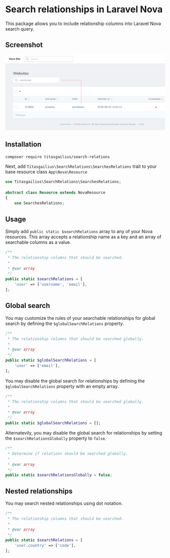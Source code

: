 # Search relationships in Laravel Nova

This package allows you to include relationship columns into Laravel Nova search query.

## Screenshot

![screenshot of the search relations tool](./screenshot.png)

## Installation

```
composer require titasgailius/search-relations
```

Next, add `Titasgailius\SearchRelations\SearchesRelations` trait to your base resource class `App\Nova\Resource`
```php
use Titasgailius\SearchRelations\SearchesRelations;

abstract class Resource extends NovaResource
{
    use SearchesRelations;
```

## Usage

Simply add `public static $searchRelations` array to any of your Nova resources.
This array accepts a relationship name as a key and an array of searchable columns as a value.

```php
/**
 * The relationship columns that should be searched.
 *
 * @var array
 */
public static $searchRelations = [
    'user' => ['username', 'email'],
];
```

## Global search

You may customize the rules of your searchable relationships for global search by defining the `$globalSearchRelations` property.

```php
/**
 * The relationship columns that should be searched globally.
 *
 * @var array
 */
public static $globalSearchRelations = [
    'user' => ['email'],
];
```

You may disable the global search for relationships by defining the `$globalSearchRelations` property with an empty array.

```php
/**
 * The relationship columns that should be searched globally.
 *
 * @var array
 */
public static $globalSearchRelations = [];
```

Alternatevily, you may disable the global search for relationships by setting the `$searchRelationsGlobally` property to `false`.

```php
/**
 * Determine if relations should be searched globally.
 *
 * @var array
 */
public static $searchRelationsGlobally = false;
```

## Nested relationships

You may search nested relationships using dot notation.

```php
/**
 * The relationship columns that should be searched.
 *
 * @var array
 */
public static $searchRelations = [
    'user.country' => ['code'],
];
```
